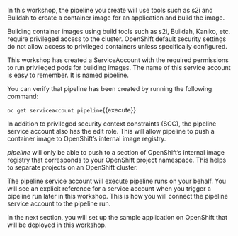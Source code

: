 In this workshop, the pipeline you create will use tools such as s2i and Buildah to create a container image for an application and build the image.

Building container images using build tools such as s2i, Buildah, Kaniko, etc. require privileged access to the cluster. OpenShift default security settings do not allow access to privileged containers unless specifically configured.

This workshop has created a ServiceAccount with the required permissions to run privileged pods for building images. The name of this service account is easy to remember. It is named pipeline.

You can verify that pipeline has been created by running the following command:

`oc get serviceaccount pipeline`{{execute}}

In addition to privileged security context constraints (SCC), the pipeline service account also has the edit role. This will allow pipeline to push a container image to OpenShift’s internal image registry.

_pipeline_ will only be able to push to a section of OpenShift’s internal image registry that corresponds to your OpenShift project namespace. This helps to separate projects on an OpenShift cluster.

The pipeline service account will execute pipeline runs on your behalf. You will see an explicit reference for a service account when you trigger a pipeline run later in this workshop. This is how you will connect the pipeline service account to the pipeline run.

In the next section, you will set up the sample application on OpenShift that will be deployed in this workshop.